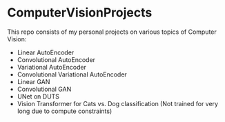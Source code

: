 # ComputerVisionProjects
This repo consists of my personal projects on various topics of Computer Vision:

- Linear AutoEncoder
- Convolutional AutoEncoder
- Variational AutoEncoder
- Convolutional Variational AutoEncoder
- Linear GAN
- Convolutional GAN
- UNet on DUTS
- Vision Transformer for Cats vs. Dog classification (Not trained for very long due to compute constraints)
